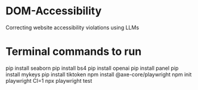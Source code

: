 # DOM-Accessibility
Correcting website accessibility violations using LLMs

# Terminal commands to run
pip install seaborn
pip install bs4
pip install openai
pip install panel
pip install mykeys
pip install tiktoken
npm install @axe-core/playwright
npm init playwright
CI=1 npx playwright test